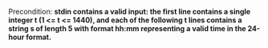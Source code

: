 Precondition: **stdin contains a valid input: the first line contains a single integer t (1 <= t <= 1440), and each of the following t lines contains a string s of length 5 with format hh:mm representing a valid time in the 24-hour format.**